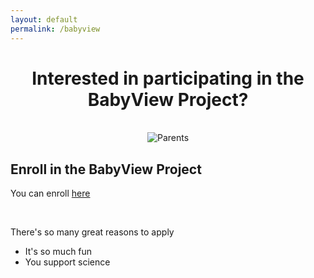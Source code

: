 ```yaml
---
layout: default
permalink: /babyview
---
```



<div style="text-align:center">

<h1>Interested in participating in the BabyView Project?</h1>
<br>
<img src="{{site.url}}{{site.baseurl}}/images/parents.png" alt="Parents">
<br>
</div>

## Enroll in the BabyView Project

You can enroll [here](https://forms.gle/Xob69NnGddwr355M6)

<br>

There's so many great reasons to apply
* It's so much fun
* You support science

<br>



